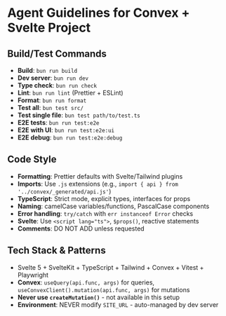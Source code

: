 # Agent Guidelines for Convex + Svelte Project

## Build/Test Commands

- **Build**: `bun run build`
- **Dev server**: `bun run dev`
- **Type check**: `bun run check`
- **Lint**: `bun run lint` (Prettier + ESLint)
- **Format**: `bun run format`
- **Test all**: `bun test src/`
- **Test single file**: `bun test path/to/test.ts`
- **E2E tests**: `bun run test:e2e`
- **E2E with UI**: `bun run test:e2e:ui`
- **E2E debug**: `bun run test:e2e:debug`

## Code Style

- **Formatting**: Prettier defaults with Svelte/Tailwind plugins
- **Imports**: Use `.js` extensions (e.g., `import { api } from '../convex/_generated/api.js'`)
- **TypeScript**: Strict mode, explicit types, interfaces for props
- **Naming**: camelCase variables/functions, PascalCase components
- **Error handling**: `try/catch` with `err instanceof Error` checks
- **Svelte**: Use `<script lang="ts">`, `$props()`, reactive statements
- **Comments**: DO NOT ADD unless requested

## Tech Stack & Patterns

- Svelte 5 + SvelteKit + TypeScript + Tailwind + Convex + Vitest + Playwright
- **Convex**: `useQuery(api.func, args)` for queries, `useConvexClient().mutation(api.func, args)` for mutations
- **Never use `createMutation()`** - not available in this setup
- **Environment**: NEVER modify `SITE_URL` - auto-managed by dev server
